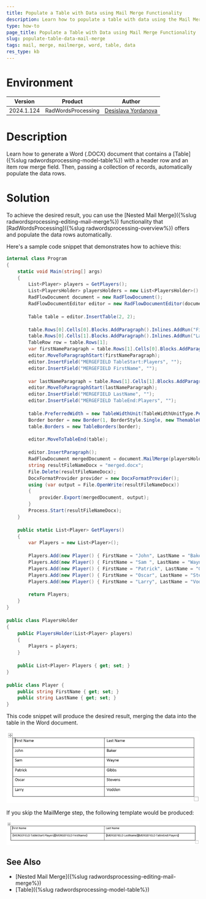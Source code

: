 ```yaml
---
title: Populate a Table with Data using Mail Merge Functionality
description: Learn how to populate a table with data using the Mail Merge functionality.
type: how-to
page_title: Populate a Table with Data using Mail Merge Functionality
slug: populate-table-data-mail-merge
tags: mail, merge, mailmerge, word, table, data
res_type: kb
---
```


# Environment

| Version | Product | Author | 
| --- | --- | ---- | 
| 2024.1.124 | RadWordsProcessing |[Desislava Yordanova](https://www.telerik.com/blogs/author/desislava-yordanova)| 

# Description

Learn how to generate a Word (.DOCX) document that contains a [Table]({%slug radwordsprocessing-model-table%}) with a header row and an item row merge field. Then, passing a collection of records, automatically populate the data rows. 

# Solution

To achieve the desired result, you can use the [Nested Mail Merge]({%slug radwordsprocessing-editing-mail-merge%}) functionality that [RadWordsProcessing]({%slug radwordsprocessing-overview%}) offers and populate the data rows automatically.

Here's a sample code snippet that demonstrates how to achieve this:

```csharp
internal class Program
{
    static void Main(string[] args)
    {
        List<Player> players = GetPlayers();
        List<PlayersHolder> playersHolders = new List<PlayersHolder>() { new PlayersHolder(players) };
        RadFlowDocument document = new RadFlowDocument();
        RadFlowDocumentEditor editor = new RadFlowDocumentEditor(document);

        Table table = editor.InsertTable(2, 2);
        
        table.Rows[0].Cells[0].Blocks.AddParagraph().Inlines.AddRun("First Name");
        table.Rows[0].Cells[1].Blocks.AddParagraph().Inlines.AddRun("Last Name");
        TableRow row = table.Rows[1];
        var firstNameParagraph = table.Rows[1].Cells[0].Blocks.AddParagraph();
        editor.MoveToParagraphStart(firstNameParagraph);
        editor.InsertField("MERGEFIELD TableStart:Players", "");
        editor.InsertField("MERGEFIELD FirstName", "");

        var lastNameParagraph = table.Rows[1].Cells[1].Blocks.AddParagraph();
        editor.MoveToParagraphStart(lastNameParagraph);
        editor.InsertField("MERGEFIELD LastName", "");
        editor.InsertField("MERGEFIELD TableEnd:Players", "");

        table.PreferredWidth = new TableWidthUnit(TableWidthUnitType.Percent, 100);
        Border border = new Border(1, BorderStyle.Single, new ThemableColor(Colors.Black));
        table.Borders = new TableBorders(border);

        editor.MoveToTableEnd(table);

        editor.InsertParagraph();
        RadFlowDocument mergedDocument = document.MailMerge(playersHolders);
        string resultFileNameDocx = "merged.docx";
        File.Delete(resultFileNameDocx);
        DocxFormatProvider provider = new DocxFormatProvider();
        using (var output = File.OpenWrite(resultFileNameDocx))
        {
            provider.Export(mergedDocument, output);
        }
        Process.Start(resultFileNameDocx);
    }   
    
    public static List<Player> GetPlayers()
    {
        var Players = new List<Player>();

        Players.Add(new Player() { FirstName = "John", LastName = "Baker" });
        Players.Add(new Player() { FirstName = "Sam ", LastName = "Wayne" });
        Players.Add(new Player() { FirstName = "Patrick", LastName = "Gibbs" });
        Players.Add(new Player() { FirstName = "Oscar", LastName = "Stevens" });
        Players.Add(new Player() { FirstName = "Larry", LastName = "Vodden" });

        return Players;
    }
}

public class PlayersHolder
{
    public PlayersHolder(List<Player> players)
    {
        Players = players;
    }

    public List<Player> Players { get; set; }
}

public class Player {
    public string FirstName { get; set; }
    public string LastName { get; set; }
}
```

This code snippet will produce the desired result, merging the data into the table in the Word document.

![Populate Table Data](images/populate-table-data-mail-merge.png) 


If you skip the MailMerge step, the following template would be produced:

![Populate Table Data](images/populate-table-data-mail-merge-original.png) 

## See Also

* [Nested Mail Merge]({%slug radwordsprocessing-editing-mail-merge%})
* [Table]({%slug radwordsprocessing-model-table%})